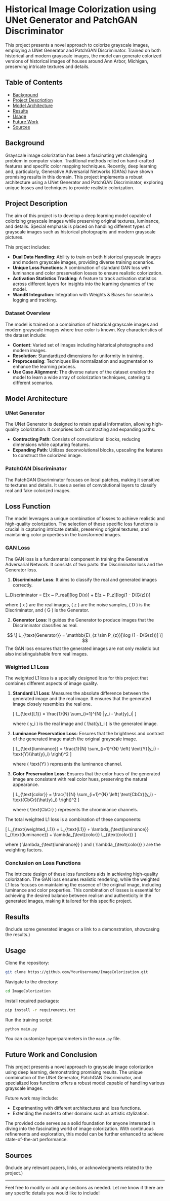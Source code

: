 # Historical Image Colorization using UNet Generator and PatchGAN Discriminator

This project presents a novel approach to colorize grayscale images, employing a UNet Generator and PatchGAN Discriminator. Trained on both historical and modern grayscale images, the model can generate colorized versions of historical images of houses around Ann Arbor, Michigan, preserving intricate textures and details.

## Table of Contents

- [Background](#background)
- [Project Description](#project-description)
- [Model Architecture](#model-architecture)
- [Results](#results)
- [Usage](#usage)
- [Future Work](#future-work)
- [Sources](#sources)

## Background

Grayscale image colorization has been a fascinating yet challenging problem in computer vision. Traditional methods relied on hand-crafted features and specific color mapping techniques. Recently, deep learning and, particularly, Generative Adversarial Networks (GANs) have shown promising results in this domain. This project implements a robust architecture using a UNet Generator and PatchGAN Discriminator, exploring unique losses and techniques to provide realistic colorization.

## Project Description

The aim of this project is to develop a deep learning model capable of colorizing grayscale images while preserving original textures, luminance, and details. Special emphasis is placed on handling different types of grayscale images such as historical photographs and modern grayscale pictures.

This project includes:

- **Dual Data Handling**: Ability to train on both historical grayscale images and modern grayscale images, providing diverse training scenarios.
- **Unique Loss Functions**: A combination of standard GAN loss with luminance and color preservation losses to ensure realistic colorization.
- **Activation Statistics Tracking**: A feature to track activation statistics across different layers for insights into the learning dynamics of the model.
- **WandB Integration**: Integration with Weights & Biases for seamless logging and tracking.

### Dataset Overview

The model is trained on a combination of historical grayscale images and modern grayscale images where true color is known. Key characteristics of the dataset include:

- **Content**: Varied set of images including historical photographs and modern images.
- **Resolution**: Standardized dimensions for uniformity in training.
- **Preprocessing**: Techniques like normalization and augmentation to enhance the learning process.
- **Use Case Alignment**: The diverse nature of the dataset enables the model to learn a wide array of colorization techniques, catering to different scenarios.

## Model Architecture

### UNet Generator

The UNet Generator is designed to retain spatial information, allowing high-quality colorization. It comprises both contracting and expanding paths:

- **Contracting Path**: Consists of convolutional blocks, reducing dimensions while capturing features.
- **Expanding Path**: Utilizes deconvolutional blocks, upscaling the features to construct the colorized image.

### PatchGAN Discriminator

The PatchGAN Discriminator focuses on local patches, making it sensitive to textures and details. It uses a series of convolutional layers to classify real and fake colorized images.

## Loss Function

The model leverages a unique combination of losses to achieve realistic and high-quality colorization. The selection of these specific loss functions is crucial in capturing intricate details, preserving original textures, and maintaining color properties in the transformed images.

### GAN Loss

The GAN loss is a fundamental component in training the Generative Adversarial Network. It consists of two parts: the Discriminator loss and the Generator loss.

1. **Discriminator Loss**: It aims to classify the real and generated images correctly.

 L_Discriminator = E[x ~ P_real][log D(x)] + E[z ~ P_z][log(1 - D(G(z)))]


   where \( x \) are the real images, \( z \) are the noise samples, \( D \) is the Discriminator, and \( G \) is the Generator.

2. **Generator Loss**: It guides the Generator to produce images that the Discriminator classifies as real.

$$
   \[
   L_{\text{Generator}} = \mathbb{E}_{z \sim P_{z}}[\log (1 - D(G(z)))]
   \]
$$
The GAN loss ensures that the generated images are not only realistic but also indistinguishable from real images.

### Weighted L1 Loss

The weighted L1 loss is a specially designed loss for this project that combines different aspects of image quality.

1. **Standard L1 Loss**: Measures the absolute difference between the generated image and the real image. It ensures that the generated image closely resembles the real one.

   \[
   L_{\text{L1}} = \frac{1}{N} \sum_{i=1}^{N} |y_i - \hat{y}_i|
   \]

   where \( y_i \) is the real image and \( \hat{y}_i \) is the generated image.

2. **Luminance Preservation Loss**: Ensures that the brightness and contrast of the generated image match the original grayscale image.

   \[
   L_{\text{luminance}} = \frac{1}{N} \sum_{i=1}^{N} \left( \text{Y}(y_i) - \text{Y}(\hat{y}_i) \right)^2
   \]

   where \( \text{Y} \) represents the luminance channel.

3. **Color Preservation Loss**: Ensures that the color hues of the generated image are consistent with real color hues, preserving the natural appearance.

   \[
   L_{\text{color}} = \frac{1}{N} \sum_{i=1}^{N} \left( \text{CbCr}(y_i) - \text{CbCr}(\hat{y}_i) \right)^2
   \]

   where \( \text{CbCr} \) represents the chrominance channels.

The total weighted L1 loss is a combination of these components:

\[
L_{\text{weighted\_L1}} = L_{\text{L1}} + \lambda_{\text{luminance}} L_{\text{luminance}} + \lambda_{\text{color}} L_{\text{color}}
\]

where \( \lambda_{\text{luminance}} \) and \( \lambda_{\text{color}} \) are the weighting factors.

### Conclusion on Loss Functions

The intricate design of these loss functions aids in achieving high-quality colorization. The GAN loss ensures realistic rendering, while the weighted L1 loss focuses on maintaining the essence of the original image, including luminance and color properties. This combination of losses is essential for achieving the desired balance between realism and authenticity in the generated images, making it tailored for this specific project.

## Results

(Include some generated images or a link to a demonstration, showcasing the results.)

## Usage

Clone the repository:

```bash
git clone https://github.com/YourUsername/ImageColorization.git
```

Navigate to the directory:

```bash
cd ImageColorization
```

Install required packages:

```bash
pip install -r requirements.txt
```

Run the training script:

```bash
python main.py
```

You can customize hyperparameters in the `main.py` file.

## Future Work and Conclusion

This project presents a novel approach to grayscale image colorization using deep learning, demonstrating promising results. The unique combination of the UNet Generator, PatchGAN Discriminator, and specialized loss functions offers a robust model capable of handling various grayscale images.

Future work may include:

- Experimenting with different architectures and loss functions.
- Extending the model to other domains such as artistic stylization.

The provided code serves as a solid foundation for anyone interested in diving into the fascinating world of image colorization. With continuous refinements and exploration, this model can be further enhanced to achieve state-of-the-art performance.

## Sources

(Include any relevant papers, links, or acknowledgments related to the project.)

---

Feel free to modify or add any sections as needed. Let me know if there are any specific details you would like to include!
